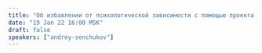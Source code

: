```yaml
---
title: "Об избавлении от психологической зависимости с помощью проекта «Честный Способ»"
date: "19 Jan 22 16:00 MSK"
draft: false
speakers: ["andrey-senchukov"]
---
```

